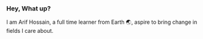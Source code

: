 ### Hey, What up?

I am Arif Hossain, a full time learner from Earth 🌏, aspire to bring change in fields I care about.
